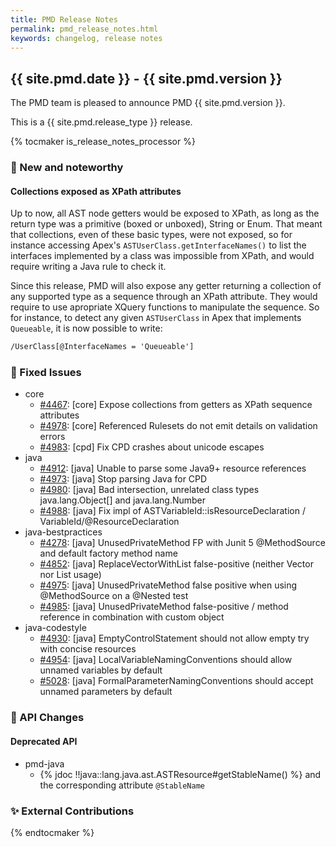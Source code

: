```yaml
---
title: PMD Release Notes
permalink: pmd_release_notes.html
keywords: changelog, release notes
---
```


## {{ site.pmd.date }} - {{ site.pmd.version }}

The PMD team is pleased to announce PMD {{ site.pmd.version }}.

This is a {{ site.pmd.release_type }} release.

{% tocmaker is_release_notes_processor %}

### 🚀 New and noteworthy

#### Collections exposed as XPath attributes

Up to now, all AST node getters would be exposed to XPath, as long as the return type was a primitive (boxed or unboxed), String or Enum. That meant that collections, even of these basic types, were not exposed, so for instance accessing Apex's `ASTUserClass.getInterfaceNames()` to list the interfaces implemented by a class was impossible from XPath, and would require writing a Java rule to check it.

Since this release, PMD will also expose any getter returning a collection of any supported type as a sequence through an XPath attribute. They would require to use apropriate XQuery functions to manipulate the sequence. So for instance, to detect any given `ASTUserClass` in Apex that implements `Queueable`, it is now possible to write:

```xml
/UserClass[@InterfaceNames = 'Queueable']
```

### 🐛 Fixed Issues
* core
  * [#4467](https://github.com/pmd/pmd/issues/4467): \[core] Expose collections from getters as XPath sequence attributes
  * [#4978](https://github.com/pmd/pmd/issues/4978): \[core] Referenced Rulesets do not emit details on validation errors
  * [#4983](https://github.com/pmd/pmd/pull/4983): \[cpd] Fix CPD crashes about unicode escapes
* java
  * [#4912](https://github.com/pmd/pmd/issues/4912): \[java] Unable to parse some Java9+ resource references
  * [#4973](https://github.com/pmd/pmd/pull/4973): \[java] Stop parsing Java for CPD
  * [#4980](https://github.com/pmd/pmd/issues/4980): \[java] Bad intersection, unrelated class types java.lang.Object\[] and java.lang.Number
  * [#4988](https://github.com/pmd/pmd/pull/4988): \[java] Fix impl of ASTVariableId::isResourceDeclaration / VariableId/@<!-- -->ResourceDeclaration
* java-bestpractices
  * [#4278](https://github.com/pmd/pmd/issues/4278): \[java] UnusedPrivateMethod FP with Junit 5 @MethodSource and default factory method name
  * [#4852](https://github.com/pmd/pmd/issues/4852): \[java] ReplaceVectorWithList false-positive (neither Vector nor List usage) 
  * [#4975](https://github.com/pmd/pmd/issues/4975): \[java] UnusedPrivateMethod false positive when using @MethodSource on a @Nested test
  * [#4985](https://github.com/pmd/pmd/issues/4985): \[java] UnusedPrivateMethod false-positive / method reference in combination with custom object
* java-codestyle
  * [#4930](https://github.com/pmd/pmd/issues/4930): \[java] EmptyControlStatement should not allow empty try with concise resources
  * [#4954](https://github.com/pmd/pmd/issues/4954): \[java] LocalVariableNamingConventions should allow unnamed variables by default
  * [#5028](https://github.com/pmd/pmd/issues/5028): \[java] FormalParameterNamingConventions should accept unnamed parameters by default

### 🚨 API Changes

#### Deprecated API

* pmd-java
  * {% jdoc !!java::lang.java.ast.ASTResource#getStableName() %} and the corresponding attribute `@StableName`

### ✨ External Contributions

{% endtocmaker %}

